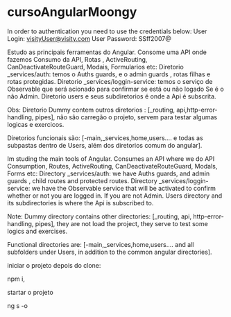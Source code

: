 # cursoAngularMoongy
In order to authentication you need to use the credentials below:
User Login: visityUser@visity.com
User Password: SSff2007@

Estudo as principais ferramentas do Angular. Consome uma API onde fazemos Consumo da API, Rotas , ActiveRouting, CanDeactivateRouteGuard, Modais, Formularios etc: Diretorio _services/auth: temos o Auths guards, e o admin guards , rotas filhas e rotas protegidas. Diretorio _services/loggin-service: temos o serviço de Observable que será acionado para confirmar se está ou não logado Se é o não Admin. Diretorio users e seus subdiretorios é onde a Api é subscrita.

Obs: Diretorio Dummy contem outros diretorios : [_routing, api,http-error-handling, pipes], não são carregão o projeto, servem para testar algumas logicas e exercicos.

Diretorios funcionais são: [-main,_services,home,users.... e todas as subpastas dentro de Users, além dos diretorios comum do angular].

Im studing the main tools of Angular. Consumes an API where we do API Consumption, Routes, ActiveRouting, CanDeactivateRouteGuard, Modals, Forms etc: Directory _services/auth: we have Auths guards, and admin guards , child routes and protected routes. Directory _services/loggin-service: we have the Observable service that will be activated to confirm whether or not you are logged in. If you are not Admin. Users directory and its subdirectories is where the Api is subscribed to.

Note: Dummy directory contains other directories: [_routing, api, http-error-handling, pipes], they are not load the project, they serve to test some logics and exercises.

Functional directories are: [-main,_services,home,users.... and all subfolders under Users, in addition to the common angular directories].

iniciar o projeto depois do clone:

npm i,

startar o projeto

ng s -o
